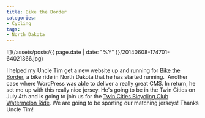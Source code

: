 ```yaml
---
title: Bike the Border
categories:
- Cycling
tags:
- North Dakota
---
```


![](/assets/posts/{{ page.date | date: "%Y" }}/20140608-174701-64021366.jpg)
  



I helped my Uncle Tim get a new website up and running for [Bike the Border](http://biketheborder.com), a bike ride in North Dakota that he has started running.  Another case where WordPress was able to deliver a really great CMS. In return, he set me up with this really nice jersey.
He's going to be in the Twin Cities on July 4th and is going to join us for the [Twin Cities Bicycling Club](http://www.biketcbc.org/) [Watermelon Ride](http://www.biketcbc.org/joomla/index.php/26-events/138-watermelon-ride). We are going to be sporting our matching jerseys! Thanks Uncle Tim!

